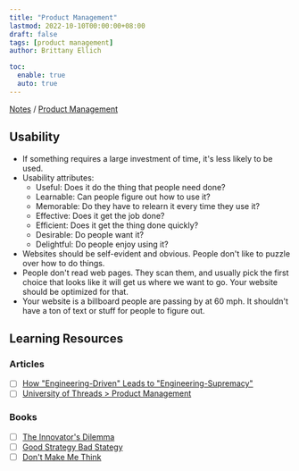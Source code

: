 ```yaml
---
title: "Product Management"
lastmod: 2022-10-10T00:00:00+08:00
draft: false
tags: [product management]
author: Brittany Ellich

toc:
  enable: true
  auto: true
---
```


[Notes](../../notes) / [Product Management](./)

## Usability

* If something requires a large investment of time, it's less likely to be used.
* Usability attributes:
  * Useful: Does it do the thing that people need done?
  * Learnable: Can people figure out how to use it?
  * Memorable: Do they have to relearn it every time they use it?
  * Effective: Does it get the job done?
  * Efficient: Does it get the thing done quickly?
  * Desirable: Do people want it?
  * Delightful: Do people enjoy using it?
* Websites should be self-evident and obvious. People don't like to puzzle over how to do things.
* People don't read web pages. They scan them, and usually pick the first choice that looks like it will get us where we want to go. Your website should be optimized for that.
* Your website is a billboard people are passing by at 60 mph. It shouldn't have a ton of text or stuff for people to figure out.

## Learning Resources

### Articles

* [ ] [How "Engineering-Driven" Leads to "Engineering-Supremacy"](https://charity.wtf/2022/01/20/how-engineering-driven-leads-to-engineering-supremacy/)
* [ ] [University of Threads > Product Management](https://universityofthreads.com/)

### Books

* [ ] [The Innovator's Dilemma](https://www.amazon.com/Innovators-Dilemma-Technologies-Management-Innovation-ebook/dp/B012BLTM6I/ref=sr_1_1?crid=3I0O43OWF8A5R&amp;keywords=the+innovator%2527s+dilemma&amp;qid=1665417058&amp;qu=eyJxc2MiOiIyLjIwIiwicXNhIjoiMS44NiIsInFzcCI6IjIuMDgifQ%253D%253D&amp;s=books&amp;sprefix=the+innovator%2527s+dilemm%252Cstripbooks%252C141&amp;sr=1-1&_encoding=UTF8&tag=brittanyellich-20&linkCode=ur2&linkId=78a68e5165bd9840d6612a5a0c74162b&camp=1789&creative=9325)
* [ ] [Good Strategy Bad Stategy](https://www.amazon.com/Good-Strategy-Bad-Difference-Matters-ebook/dp/B004J4WKEC/ref=sr_1_1?crid=BA58LLY73PWR&amp;keywords=good+strategy+bad+strategy&amp;qid=1665417078&amp;qu=eyJxc2MiOiIxLjkxIiwicXNhIjoiMS42OCIsInFzcCI6IjEuODUifQ%253D%253D&amp;s=books&amp;sprefix=good+strategy+bad+strate%252Cstripbooks%252C138&amp;sr=1-1&_encoding=UTF8&tag=brittanyellich-20&linkCode=ur2&linkId=e48f4fdee8f0ca9c105dfad5c5b96573&camp=1789&creative=9325)
* [ ] [Don't Make Me Think](https://www.amazon.com/Dont-Make-Think-Revisited-Usability/dp/0321965515/ref=sr_1_1?crid=23QL5A5HPELU0&keywords=Don%27t+make+me+think&qid=1668028063&sprefix=don%27t+make+me+thin%2Caps%2C165&sr=8-1)
